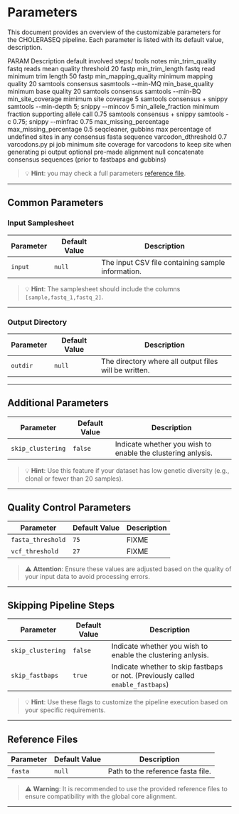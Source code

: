 # Parameters


This document provides an overview of the customizable parameters for the CHOLERASEQ pipeline. Each parameter is listed with its default value, description.



PARAM Description	default	involved steps/ tools	notes
min_trim_quality   fastq reads mean quality threshold	20	fastp
min_trim_length fastq read minimum trim length	50	fastp
min_mapping_quality minimum mapping quality	20	samtools consensus	sasmtools --min-MQ
min_base_quality minimum base quality	20	samtools consensus	samtools --min-BQ
min_site_coverage mimimum site coverage	5	samtools consensus + snippy	samtools --min-depth 5; snippy --mincov 5
min_allele_fraction minimum fraction supporting allele call	0.75	samtools consensus + snippy	samtools -c 0.75; snippy --minfrac 0.75
max_missing_percentage max_missing_percentage	0.5	seqcleaner, gubbins	max percentage of undefined sites in any consensus fasta sequence
varcodon_dthreshold	0.7	varcodons.py pi job	minimum site coverage for varcodons to keep site when generating pi output
optional pre-made alignment	null	concatenate consensus sequences (prior to fastbaps and gubbins)


> 💡 **Hint**: you may check a full parameters [reference file](https://github.com/CERI-KRISP/CholeraSeq/blob/master/nextflow.config).

---

## Common Parameters

### Input Samplesheet
| Parameter             | Default Value              | Description                                                                                     |
|-----------------------|----------------------------|-------------------------------------------------------------------------------------------------|
| `input`   | `null`  | The input CSV file containing sample information.    |

> 💡 **Hint**: The samplesheet should include the columns `[sample,fastq_1,fastq_2]`.

---

### Output Directory
| Parameter   | Default Value         | Description                                                                 |
|-------------|-----------------------|-----------------------------------------------------------------------------|
| `outdir`    | `null`     | The directory where all output files will be written.                      |


---

## Additional Parameters

| Parameter         | Default Value | Description                                                 |
|-------------------|---------------|-------------------------------------------------------------|
| `skip_clustering` | `false`       | Indicate whether you wish to enable the clustering anlysis. |

> 💡 **Hint**: Use this feature if your dataset has low genetic diversity (e.g., clonal or fewer than 20 samples).

---

## Quality Control Parameters

| Parameter         | Default Value | Description |
|-------------------|---------------|-------------|
| `fasta_threshold` | `75`          | FIXME       |
| `vcf_threshold`                  | `27`              | FIXME            |



> ⚠️ **Attention**: Ensure these values are adjusted based on the quality of your input data to avoid processing errors.

---

## Skipping Pipeline Steps

| Parameter         | Default Value | Description                                                                     |
|-------------------|---------------|---------------------------------------------------------------------------------|
| `skip_clustering` | `false`       | Indicate whether you wish to enable the clustering anlysis.                     |
| `skip_fastbaps`   | `true`        | Indicate whether to skip fastbaps or not. (Previously called `enable_fastbaps`) |

> 💡 **Hint**: Use these flags to customize the pipeline execution based on your specific requirements.

---

## Reference Files

| Parameter               | Default Value                                              | Description                                                                                     |
|-------------------------|------------------------------------------------------------|-------------------------------------------------------------------------------------------------|
| `fasta`           | `null`        | Path to the reference fasta file.                           |

> ⚠️ **Warning**: It is recommended to use the provided reference files to ensure compatibility with the global core alignment.

---
